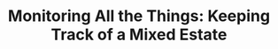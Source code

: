 ---
type: talk
title: "Monitoring All the Things: Keeping Track of a Mixed Estate"
year: 2020
conferences: ["QCon London 2020", "Continuous Lifecycle 2020"]
summary: Spoke about effectively monitoring the tech estate of a company which uses a variety of different technologies and monitoring approaches. Was also on a panel about the value of microservices at the QCon event.
links:
  recording: https://www.infoq.com/presentations/ft-monitoring-tech/
  article: https://archive.qconlondon.com/london2020/presentation/monitoring-all-things-keeping-track-mixed-estate
---
